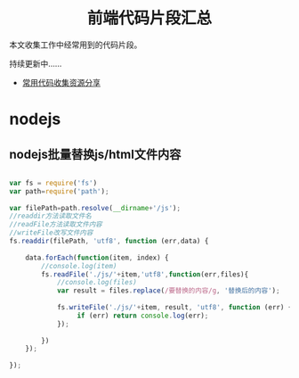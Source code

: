 <h1 align="center">前端代码片段汇总</h1>

本文收集工作中经常用到的代码片段。

持续更新中……


* [常用代码收集资源分享](https://github.com/jsfront/src)


# nodejs

## nodejs批量替换js/html文件内容
```js

var fs = require('fs')
var path=require('path');
 
var filePath=path.resolve(__dirname+'/js');  
//readdir方法读取文件名
//readFile方法读取文件内容
//writeFile改写文件内容
fs.readdir(filePath, 'utf8', function (err,data) {
 
	data.forEach(function(item, index) {
		//console.log(item)
		fs.readFile('./js/'+item,'utf8',function(err,files){
			//console.log(files)
			var result = files.replace(/要替换的内容/g, '替换后的内容');
 
			fs.writeFile('./js/'+item, result, 'utf8', function (err) {
			     if (err) return console.log(err);
			});
 
		})
	});
 
});
```